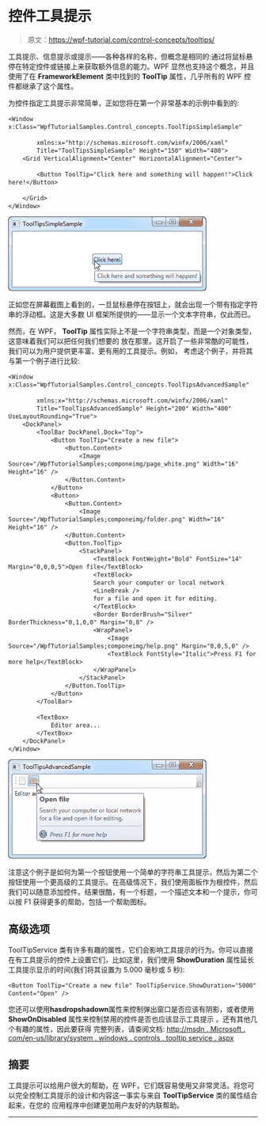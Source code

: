 # 控件工具提示

> 原文：<https://wpf-tutorial.com/control-concepts/tooltips/>

工具提示、信息提示或提示——各种各样的名称，但概念是相同的:通过将鼠标悬停在特定控件或链接上来获取额外信息的能力。WPF 显然也支持这个概念，并且使用了在 **FrameworkElement** 类中找到的 **ToolTip** 属性，几乎所有的 WPF 控件都继承了这个属性。

为控件指定工具提示非常简单，正如您将在第一个非常基本的示例中看到的:

```
<Window x:Class="WpfTutorialSamples.Control_concepts.ToolTipsSimpleSample"

        xmlns:x="http://schemas.microsoft.com/winfx/2006/xaml"
        Title="ToolTipsSimpleSample" Height="150" Width="400">
    <Grid VerticalAlignment="Center" HorizontalAlignment="Center">

        <Button ToolTip="Click here and something will happen!">Click here!</Button>

    </Grid>
</Window>
```

![](img/5bc4c62476e7157da805f31b65e4d6ad.png "A simple ToolTip example")

正如您在屏幕截图上看到的，一旦鼠标悬停在按钮上，就会出现一个带有指定字符串的浮动框。这是大多数 UI 框架所提供的——显示一个文本字符串，仅此而已。

然而，在 WPF， **ToolTip** 属性实际上不是一个字符串类型，而是一个对象类型，这意味着我们可以把任何我们想要的 放在那里。这开启了一些非常酷的可能性，我们可以为用户提供更丰富、更有用的工具提示。例如， 考虑这个例子，并将其与第一个例子进行比较:

<input type="hidden" name="IL_IN_ARTICLE">

```
<Window x:Class="WpfTutorialSamples.Control_concepts.ToolTipsAdvancedSample"

        xmlns:x="http://schemas.microsoft.com/winfx/2006/xaml"
        Title="ToolTipsAdvancedSample" Height="200" Width="400" UseLayoutRounding="True">
    <DockPanel>
        <ToolBar DockPanel.Dock="Top">
            <Button ToolTip="Create a new file">
                <Button.Content>
                    <Image Source="/WpfTutorialSamples;componeimg/page_white.png" Width="16" Height="16" />
                </Button.Content>
            </Button>
            <Button>
                <Button.Content>
                    <Image Source="/WpfTutorialSamples;componeimg/folder.png" Width="16" Height="16" />
                </Button.Content>
                <Button.ToolTip>
                    <StackPanel>
                        <TextBlock FontWeight="Bold" FontSize="14" Margin="0,0,0,5">Open file</TextBlock>
                        <TextBlock>
                        Search your computer or local network
                        <LineBreak />
                        for a file and open it for editing.
                        </TextBlock>
                        <Border BorderBrush="Silver" BorderThickness="0,1,0,0" Margin="0,8" />
                        <WrapPanel>
                            <Image Source="/WpfTutorialSamples;componeimg/help.png" Margin="0,0,5,0" />
                            <TextBlock FontStyle="Italic">Press F1 for more help</TextBlock>
                        </WrapPanel>
                    </StackPanel>
                </Button.ToolTip>
            </Button>
        </ToolBar>

        <TextBox>
            Editor area...
        </TextBox>
    </DockPanel>
</Window>
```

![](img/cd02daf642443a2f7d0852d29a23a99f.png "A more advanced ToolTip example")

注意这个例子是如何为第一个按钮使用一个简单的字符串工具提示，然后为第二个按钮使用一个更高级的工具提示。在高级情况下，我们使用面板作为根控件，然后我们可以随意添加控件。结果很酷，有一个标题，一个描述文本和一个提示，你可以按 F1 获得更多的帮助，包括一个帮助图标。

## 高级选项

ToolTipService 类有许多有趣的属性，它们会影响工具提示的行为。你可以直接在有工具提示的控件上设置它们，比如这里，我们使用 **ShowDuration** 属性延长工具提示显示的时间(我们将其设置为 5.000 毫秒或 5 秒):

```
<Button ToolTip="Create a new file" ToolTipService.ShowDuration="5000" Content="Open" />
```

您还可以使用**hasdropshadown**属性来控制弹出窗口是否应该有阴影，或者使用 **ShowOnDisabled** 属性来控制禁用的控件是否也应该显示工具提示 。还有其他几个有趣的属性，因此要获得 完整列表，请查阅文档: [http://msdn . Microsoft . com/en-us/library/system . windows . controls . tooltip service . aspx](http://msdn.microsoft.com/en-us/library/system.windows.controls.tooltipservice.aspx)

## 摘要

工具提示可以给用户很大的帮助，在 WPF，它们既容易使用又非常灵活。将您可以完全控制工具提示的设计和内容这一事实与来自 **ToolTipService** 类的属性结合起来，在您的 应用程序中创建更加用户友好的内联帮助。

* * *